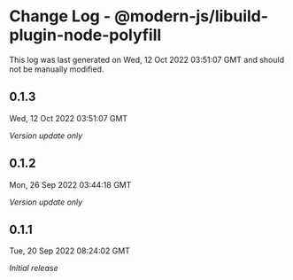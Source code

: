 # Change Log - @modern-js/libuild-plugin-node-polyfill

This log was last generated on Wed, 12 Oct 2022 03:51:07 GMT and should not be manually modified.

## 0.1.3
Wed, 12 Oct 2022 03:51:07 GMT

_Version update only_

## 0.1.2
Mon, 26 Sep 2022 03:44:18 GMT

_Version update only_

## 0.1.1
Tue, 20 Sep 2022 08:24:02 GMT

_Initial release_

